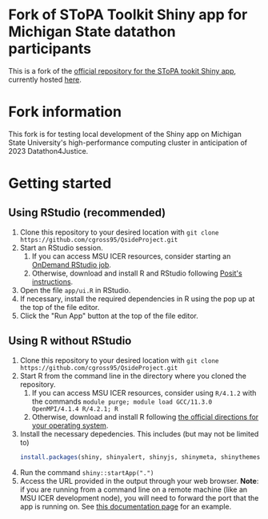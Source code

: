 # Fork of SToPA Toolkit Shiny app for Michigan State datathon participants

This is a fork of the [official repository for the SToPA tookit Shiny app](https://github.com/WilliamCipolli/QsideProject), currently hosted [here](http://stopadata.qsideinstitute.org).

# Fork information

This fork is for testing local development of the Shiny app on Michigan State University's high-performance computing cluster in anticipation of 2023 Datathon4Justice.

# Getting started

## Using RStudio (recommended)

1. Clone this repository to your desired location with `git clone https://github.com/cgross95/QsideProject.git`
2. Start an RStudio session.
    1. If you can access MSU ICER resources, consider starting an [OnDemand RStudio job](https://ondemand.hpcc.msu.edu).
    2. Otherwise, download and install R and RStudio following [Posit's instructions](https://posit.co/download/rstudio-desktop/). 
4. Open the file `app/ui.R` in RStudio.
5. If necessary, install the required dependencies in R using the pop up at the top of the file editor.
6. Click the "Run App" button at the top of the file editor.

## Using R without RStudio

1. Clone this repository to your desired location with `git clone https://github.com/cgross95/QsideProject.git`
2. Start R from the command line in the directory where you cloned the repository.
    1. If you can access MSU ICER resources, consider using `R/4.1.2` with the commands `module purge; module load GCC/11.3.0  OpenMPI/4.1.4 R/4.2.1; R`
    2. Otherwise, download and install R following [the official directions for your operating system](https://cran.rstudio.com/).
3. Install the necessary depedencies. This includes (but may not be limited to)
    ``` R
    install.packages(shiny, shinyalert, shinyjs, shinymeta, shinythemes, shinyAce, shinyBS, DT, zip, tidyverse, tigris, sf, tidycensus, labelled, openxlsx, lubridate, hms)
    ```
4. Run the command `shiny::startApp(".")`
5. Access the URL provided in the output through your web browser. **Note**: if you are running from a command line on a remote machine (like an MSU ICER development node), you will need to forward the port that the app is running on. See [this documentation page](https://docs.icer.msu.edu/2023-03-27_LabNotebook_Jupyter_port-forward_servers/) for an example.
